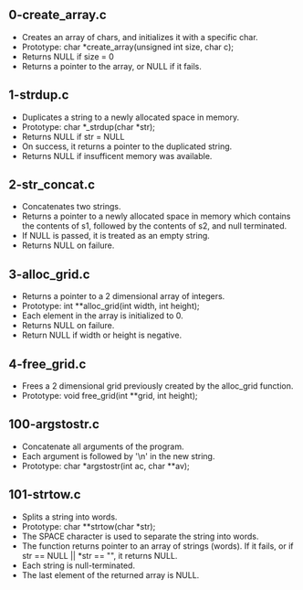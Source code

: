 ## 0-create_array.c
- Creates an array of chars, and initializes it with a specific char.
- Prototype: char *create_array(unsigned int size, char c);
- Returns NULL if size = 0
- Returns a pointer to the array, or NULL if it fails.
## 1-strdup.c
- Duplicates a string to a newly allocated space in memory.
- Prototype: char *_strdup(char *str);
- Returns NULL if str = NULL
- On success, it returns a pointer to the duplicated string.
- Returns NULL if insufficent memory was available.
## 2-str_concat.c
 - Concatenates two strings.
 - Returns a pointer to a newly allocated space in memory which contains the
   contents of s1, followed by the contents of s2, and null terminated.
 - If NULL is passed, it is treated as an empty string.
 - Returns NULL on failure.
## 3-alloc_grid.c
- Returns a pointer to a 2 dimensional array of integers.
- Prototype: int **alloc_grid(int width, int height);
- Each element in the array is initialized to 0.
- Returns NULL on failure.
- Return NULL if width or height is negative.
## 4-free_grid.c
- Frees a 2 dimensional grid previously created by the alloc_grid function.
- Prototype: void free_grid(int **grid, int height);
## 100-argstostr.c
- Concatenate all arguments of the program.
- Each argument is followed by '\n' in the new string.
- Prototype: char *argstostr(int ac, char **av);
## 101-strtow.c
- Splits a string into words.
- Prototype: char **strtow(char *str);
- The SPACE character is used to separate the string into words.
- The function returns pointer to an array of strings (words). If it fails, or
  if str == NULL || *str == "", it returns NULL.
- Each string is null-terminated.
- The last element of the returned array is NULL.
